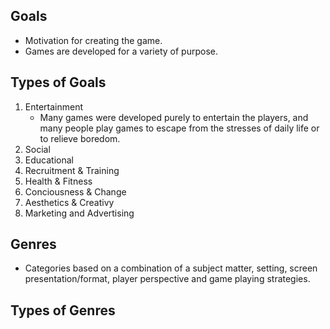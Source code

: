 ## Goals
- Motivation for creating the game.
- Games are developed for a variety of purpose.

## Types of Goals
1. Entertainment
   - Many games were developed purely to entertain the players, and many people play games to escape from the stresses of daily life or to relieve boredom.
2. Social
4. Educational
5. Recruitment & Training
6. Health & Fitness
7. Conciousness & Change
8. Aesthetics & Creativy
9. Marketing and Advertising

## Genres
- Categories based on a combination of a subject matter, setting, screen presentation/format, player perspective and game playing strategies.

## Types of Genres
